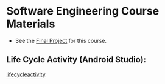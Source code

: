 # Software Engineering Course Materials

* See the [Final Project](https://github.com/LielBerniker/volentake.git) for this course.

## Life Cycle Activity (Android Studio):
[lifecycleactivity](lifecycleactivity.jpg)
